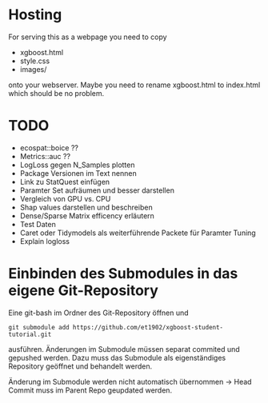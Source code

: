 # Hosting

For serving this as a webpage you need to copy
* xgboost.html
* style.css
* images/

onto your webserver. Maybe you need to rename xgboost.html to index.html which should be no problem.

# TODO
* ecospat::boice ??
* Metrics::auc ??
* LogLoss gegen N_Samples plotten
* Package Versionen im Text nennen
* Link zu StatQuest einfügen
* Paramter Set aufräumen und besser darstellen
* Vergleich von GPU vs. CPU
* Shap values darstellen und beschreiben
* Dense/Sparse Matrix efficency erläutern
* Test Daten
* Caret oder Tidymodels als weiterführende Packete für Paramter Tuning
* Explain logloss

# Einbinden des Submodules in das eigene Git-Repository

Eine git-bash im Ordner des Git-Repository öffnen und

```         
git submodule add https://github.com/et1902/xgboost-student-tutorial.git
```

ausführen. Änderungen im Submodule müssen separat commited und gepushed werden. Dazu muss das Submodule als eigenständiges Repository geöffnet und behandelt werden.

Änderung im Submodule werden nicht automatisch übernommen -\> Head Commit muss im Parent Repo geupdated werden.
